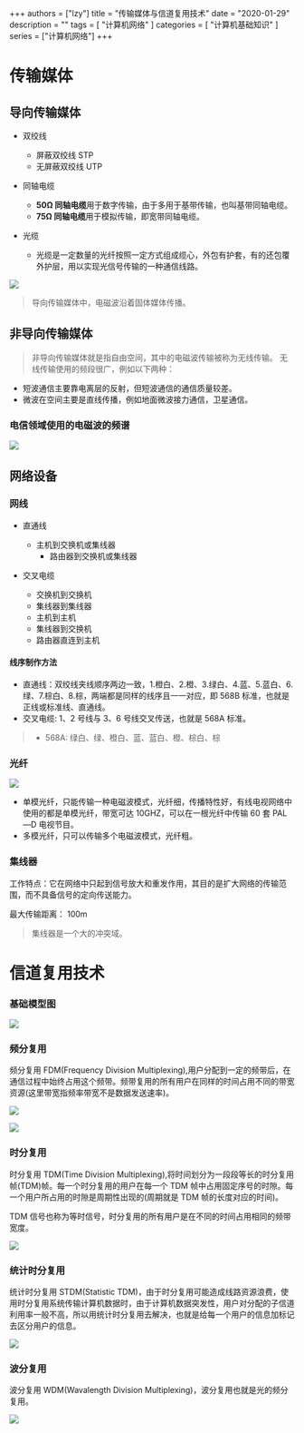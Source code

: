 +++
authors = ["lzy"]
title = "传输媒体与信道复用技术"
date = "2020-01-29"
description = ""
tags = [
    "计算机网络"
]
categories = [
    "计算机基础知识"
]
series = ["计算机网络"]
+++

# 传输媒体

## 导向传输媒体

- 双绞线

  - 屏蔽双绞线 STP
  - 无屏蔽双绞线 UTP
- 同轴电缆

  - **50Ω 同轴电缆**用于数字传输，由于多用于基带传输，也叫基带同轴电缆。
  - **75Ω 同轴电缆**用于模拟传输，即宽带同轴电缆。
- 光缆

  - 光缆是一定数量的光纤按照一定方式组成缆心，外包有护套，有的还包覆外护层，用以实现光信号传输的一种通信线路。

![](../static/TfbRbK5lloDfJUxbXpqcECxgnLb.png)

> 导向传输媒体中，电磁波沿着固体媒体传播。

## 非导向传输媒体

> 非导向传输媒体就是指自由空间，其中的电磁波传输被称为无线传输。
> 无线传输使用的频段很广，例如以下两种：

- 短波通信主要靠电离层的反射，但短波通信的通信质量较差。
- 微波在空间主要是直线传播，例如地面微波接力通信，卫星通信。

### 电信领域使用的电磁波的频谱

![](../static/OhJ2bTu9foBHg9xlLRscZHwDnYg.png)

## 网络设备

### 网线

- 直通线

  - 主机到交换机或集线器
    - 路由器到交换机或集线器
- 交叉电缆

  - 交换机到交换机
  - 集线器到集线器
  - 主机到主机
  - 集线器到交换机
  - 路由器直连到主机

#### 线序制作方法

- 直通线：双绞线夹线顺序两边一致，1.橙白、2.橙、3.绿白、4.蓝、5.蓝白、6.绿、7.棕白、8.棕，两端都是同样的线序且一一对应，即 568B 标准，也就是正线或标准线、直通线。
- 交叉电缆: 1、2 号线与 3、6 号线交叉传送，也就是 568A 标准。

> - 568A: 绿白、绿、橙白、蓝、蓝白、橙、棕白、棕

### 光纤

![](../static/SJJ7bMwWEoXR1dxIWWMcZyJgn5g.png)

- 单模光纤，只能传输一种电磁波模式，光纤细，传播特性好，有线电视网络中使用的都是单模光纤，带宽可达 10GHZ，可以在一根光纤中传输 60 套 PAL—D 电视节目。
- 多模光纤，只可以传输多个电磁波模式，光纤粗。

### 集线器

工作特点：它在网络中只起到信号放大和重发作用，其目的是扩大网络的传输范围，而不具备信号的定向传送能力。

最大传输距离： 100m

> 集线器是一个大的冲突域。

# 信道复用技术

### 基础模型图

![](../static/NXhabUXaTowU5hxWSfEcOtNVnze.png)

### 频分复用

频分复用 FDM(Frequency Division Multiplexing),用户分配到一定的频带后，在通信过程中始终占用这个频带。频带复用的所有用户在同样的时间占用不同的带宽资源(这里带宽指频率带宽不是数据发送速率)。

![](../static/QTLhbyBcZoanydxt7NqcDlJpnLd.png)

![](../static/APvMb3igOoXvbCxTFSFcqu69n0f.png)

### 时分复用

时分复用 TDM(Time Division Multiplexing),将时间划分为一段段等长的时分复用帧(TDM)帧。每一个时分复用的用户在每一个 TDM 帧中占用固定序号的时隙。每一个用户所占用的时隙是周期性出现的(周期就是 TDM 帧的长度对应的时间)。

TDM 信号也称为等时信号，时分复用的所有用户是在不同的时间占用相同的频带宽度。

![](../static/JS6Qb9EY3oH3tlxKA13cu7wRnAf.png)

### 统计时分复用

统计时分复用 STDM(Statistic TDM)，由于时分复用可能造成线路资源浪费，使用时分复用系统传输计算机数据时，由于计算机数据突发性，用户对分配的子信道利用率一般不高，所以用统计时分复用去解决，也就是给每一个用户的信息加标记去区分用户的信息。

![](../static/CBIQbwhFIoJxDYxYsLSc8f0LnS3.png)

### 波分复用

波分复用 WDM(Wavalength Division Multiplexing)，波分复用也就是光的频分复用。

![](../static/PnvKbhlBQoydevxz5kIcIlxKnpd.png)
